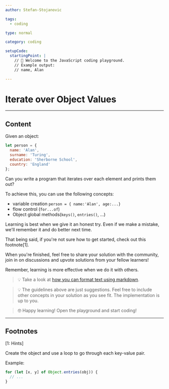 ```yaml
---
author: Stefan-Stojanovic

tags:
  - coding

type: normal

category: coding

setupCode:
  startingPoint: |
    // 👋 Welcome to the JavaScript coding playground.
    // Example output:
    // name, Alan

---
```


# Iterate over Object Values

---

## Content

Given an object:

```javascript
let person = {
  name: 'Alan', 
  surname: 'Turing', 
  education: 'Sherborne School', 
  country: 'England'
};
```

Can you write a program that iterates over each element and prints them out?

To achieve this, you can use the following concepts:
- variable creation `person = { name:'Alan', age:...}`
- flow control (`for...of`)
- Object global methods(`keys()`, `entries()`, ...)

Learning is best when we give it an honest try. Even if we make a mistake, we'll remember it and do better next time.

That being said, if you're not sure how to get started, check out this footnote[1]. 

When you're finished, feel free to share your solution with the community, join in on discussions and upvote solutions from your fellow learners!

Remember, learning is more effective when we do it with others.

> 💡 Take a look at [how you can format text using markdown](https://www.enki.com/glossary/general/markdown-formatting).

> 💡 The guidelines above are just suggestions. Feel free to include other concepts in your solution as you see fit. The implementation is up to you.

> 🤓 Happy learning! Open the playground and start coding!


---

## Footnotes

[1: Hints]

Create the object and use a loop to go through each key-value pair.

Example:
```javascript
for (let [x, y] of Object.entries(obj)) {
  // ...
}
```